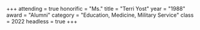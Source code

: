 +++
attending = true
honorific = "Ms."
title     = "Terri Yost"
year      = "1988"
award     = "Alumni"
category  = "Education, Medicine, Military Service"
class     = 2022
headless  = true
+++
